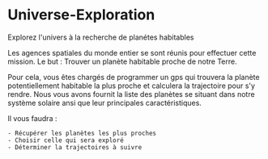 # Universe-Exploration
Explorez l'univers à la recherche de planétes habitables

Les agences spatiales du monde entier se sont réunis pour effectuer cette mission. Le but :
    Trouver un planète habitable proche de notre Terre.
    
Pour cela, vous êtes chargés de programmer un gps qui trouvera la planète potentiellement habitable la plus proche et calculera la trajectoire pour s'y rendre.
Nous vous avons fournit la liste des planètes se situant dans notre système solaire ansi que leur principales caractéristiques.

Il vous faudra :
  
    - Récupérer les planètes les plus proches
    - Choisir celle qui sera exploré
    - Déterminer la trajectoires à suivre
